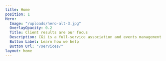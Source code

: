 ```yaml
---
title: Home
position: 1
Hero:
  Image: "/uploads/hero-alt-3.jpg"
  OverlayOpacity: 0.2
  Title: Client results are our focus
  Description: CGi is a full-service association and events management company.
  Button Label: Learn how we help
  Button Url: "/services/"
layout: home
---
```


